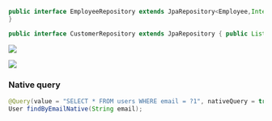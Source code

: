 ```java
public interface EmployeeRepository extends JpaRepository<Employee,Integer> {  
}
```


```java
public interface CustomerRepository extends JpaRepository { public List findAllByCustomerNameContaining(String name); public List findAllByCityContainsOrderByCountry(String name); public List findAllByCreditLimitBetween(Double lower, Double upper); public List findAllByCustomerNameBetween(String lower, String upper); }
```




![](https://i.imgur.com/rcHk9ad.png)


![](https://i.imgur.com/Y7C6JAO.png)



### Native query
```java
@Query(value = "SELECT * FROM users WHERE email = ?1", nativeQuery = true)
User findByEmailNative(String email);

```